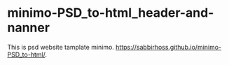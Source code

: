 # minimo-PSD_to-html_header-and-nanner
This is psd website tamplate minimo.
https://sabbirhoss.github.io/minimo-PSD_to-html/.
